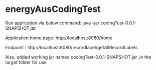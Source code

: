 # energyAusCodingTest

Run application via below command: 
 java –jar codingTest-0.0.1-SNAPSHOT.jar



Application home page: http://localhost:8080/home



Endpoint : http://localhost:8080/recordlabel/getAllRecordLabels

Also, added working jar named codingTest-0.0.1-SNAPSHOT.jar ,in the target folder for use
